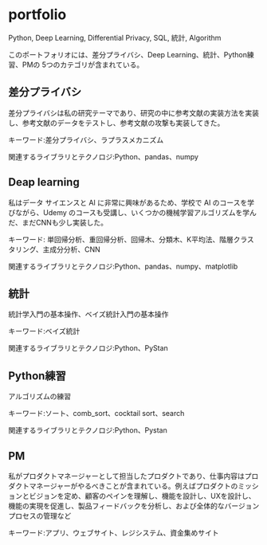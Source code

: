 # portfolio
Python, Deep Learning, Differential Privacy, SQL, 統計, Algorithm

このポートフォリオには、差分プライバシ、Deep Learning、統計、Python練習、PMの 5つのカテゴリが含まれている。

## 差分プライバシ
差分プライバシは私の研究テーマであり、研究の中に参考文献の実装方法を実装し、参考文献のデータをテストし、参考文献の攻撃も実装してきた。

キーワード:差分プライバシ、ラプラスメカニズム

関連するライブラリとテクノロジ:Python、pandas、numpy

## Deap learning
私はデータ サイエンスと AI に非常に興味があるため、学校で AI のコースを学びながら、Udemy のコースも受講し、いくつかの機械学習アルゴリズムを学んだ、まだCNNも少し実装した。

キーワード: 単回帰分析、重回帰分析、回帰木、分類木、K平均法、階層クラスタリング、主成分分析、CNN

関連するライブラリとテクノロジ:Python、pandas、numpy、matplotlib

## 統計
統計学入門の基本操作、ベイズ統計入門の基本操作

キーワード:ベイズ統計

関連するライブラリとテクノロジ:Python、PyStan

## Python練習
アルゴリズムの練習

キーワード:ソート、comb_sort、cocktail sort、search

関連するライブラリとテクノロジ:Python、Pystan

## PM
私がプロダクトマネージャーとして担当したプロダクトであり、仕事内容はプロダクトマネージャーがやるべきことが含まれている。例えばプロダクトのミッションとビジョンを定め、顧客のペインを理解し、機能を設計し、UXを設計し、機能の実現を促進し、製品フィードバックを分析し、および全体的なバージョンプロセスの管理など

キーワード:アプリ、ウェブサイト、レジシステム、資金集めサイト
